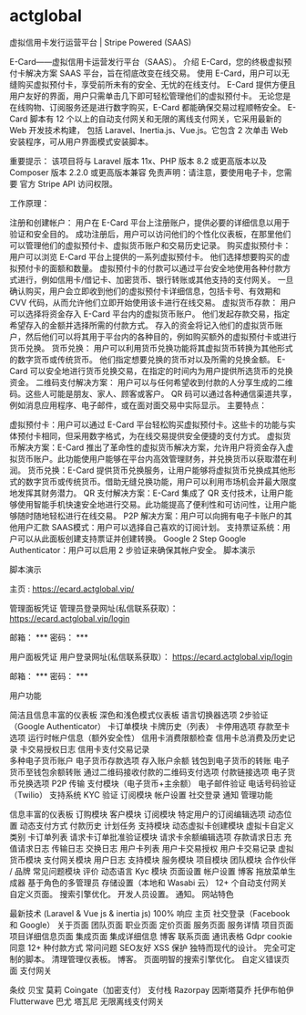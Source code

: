 # actglobal
虚拟信用卡发行运营平台 | Stripe Powered (SAAS)

E-Card——虚拟信用卡运营发行平台（SAAS）。
介绍 E-Card，您的终极虚拟预付卡解决方案 SAAS 平台，旨在彻底改变在线交易。
使用 E-Card，用户可以无缝购买虚拟预付卡，享受前所未有的安全、无忧的在线支付。
E-Card 提供方便且用户友好的界面，用户只需单击几下即可轻松管理他们的虚拟预付卡。
无论您是在线购物、订阅服务还是进行数字购买，E-Card 都能确保交易过程顺畅安全。
E-Card 脚本有 12 个以上的自动支付网关和无限的离线支付网关，它采用最新的 Web 开发技术构建，
包括 Laravel、Inertia.js、Vue.js。它包含 2 次单击 Web 安装程序，可从用户界面模式安装脚本。

重要提示： 该项目将与 Laravel 版本 11x、PHP 版本 8.2 或更高版本以及 Composer 版本 2.2.0 或更高版本兼容
免责声明：请注意，要使用电子卡，您需要 官方 Stripe API 访问权限。


工作原理：

注册和创建帐户：
用户在 E-Card 平台上注册账户，提供必要的详细信息以用于验证和安全目的。
成功注册后，用户可以访问他们的个性化仪表板，在那里他们可以管理他们的虚拟预付卡、虚拟货币账户和交易历史记录。
购买虚拟预付卡：
用户可以浏览 E-Card 平台上提供的一系列虚拟预付卡。
他们选择想要购买的虚拟预付卡的面额和数量。
虚拟预付卡的付款可以通过平台安全地使用各种付款方式进行，例如信用卡/借记卡、加密货币、银行转账或其他支持的支付网关。
一旦确认购买，用户会立即收到他们的虚拟预付卡详细信息，包括卡号、有效期和 CVV 代码，从而允许他们立即开始使用该卡进行在线交易。
虚拟货币存款：
用户可以选择将资金存入 E-Card 平台内的虚拟货币账户。
他们发起存款交易，指定希望存入的金额并选择所需的付款方式。
存入的资金将记入他们的虚拟货币账户，然后他们可以将其用于平台内的各种目的，例如购买额外的虚拟预付卡或进行货币兑换。
货币兑换：
用户可以利用货币兑换功能将其虚拟货币转换为其他形式的数字货币或传统货币。
他们指定想要兑换的货币对以及所需的兑换金额。
E-Card 可以安全地进行货币兑换交易，在指定的时间内为用户提供所选货币的兑换资金。
二维码支付解决方案：
用户可以与任何希望收到付款的人分享生成的二维码。这些人可能是朋友、家人、顾客或客户。
QR 码可以通过各种通信渠道共享，例如消息应用程序、电子邮件，或在面对面交易中实际显示。
主要特点：

虚拟预付卡：用户可以通过 E-Card 平台轻松购买虚拟预付卡。这些卡的功能与实体预付卡相同，但采用数字格式，为在线交易提供安全便捷的支付方式。
虚拟货币解决方案：E-Card 推出了革命性的虚拟货币解决方案，允许用户将资金存入虚拟货币账户。此功能使用户能够在平台内高效管理财务，并兑换货币以获取潜在利润。
货币兑换：E-Card 提供货币兑换服务，让用户能够将虚拟货币兑换成其他形式的数字货币或传统货币。借助无缝兑换功能，用户可以利用市场机会并最大限度地发挥其财务潜力。
QR 支付解决方案：E-Card 集成了 QR 支付技术，让用户能够使用智能手机快速安全地进行交易。此功能提高了便利性和可访问性，让用户能够随时随地轻松进行在线交易。
P2P 解决方案：用户可以向拥有电子卡账户的其他用户汇款
SAAS模式：用户可以选择自己喜欢的订阅计划。
支持票证系统：用户可以从此面板创建支持票证并创建转换。
Google 2 Step Google Authenticator：用户可以启用 2 步验证来确保其帐户安全。
脚本演示

脚本演示


主页 :  https://ecard.actglobal.vip/

管理面板凭证
管理员登录网址(私信联系获取）：  https://ecard.actglobal.vip/login

邮箱：  ***
密码：  ***

用户面板凭证
用户登录网址(私信联系获取）：  https://ecard.actglobal.vip/login

邮箱：  ***
密码：  ***


用户功能

简洁且信息丰富的仪表板
深色和浅色模式仪表板
语言切换器选项
2步验证（Google Authenticator）
卡订单模块
卡牌历史（列表）
卡停用选项
存款至卡选项
运行时帐户信息（额外安全性）
信用卡消费限额检查
信用卡总消费及历史记录
卡交易授权日志
信用卡支付交易记录  
多种电子货币账户
电子货币存款选项
存入账户余额
钱包到电子货币的转账
电子货币至钱包余额转账
通过二维码接收付款的二维码支付选项
付款链接选项
电子货币兑换选项
P2P 传输
支付模块（电子货币+主余额）
电子邮件验证
电话号码验证（Twilio）
支持系统
KYC 验证
订阅模块
帐户设置
社交登录
通知
管理功能

信息丰富的仪表板
订购模块
客户模块
订阅模块
特定用户的订阅编辑选项
动态位置
动态支付方式
付款历史
计划任务
支持模块
动态虚拟卡创建模块
虚拟卡自定义类别
卡订单列表
请求卡订单批准验证模块
请求卡余额编辑选项
存款请求日志
充值请求日志
传输日志
交换日志
用户卡列表
用户卡交易授权
用户卡交易记录
虚拟货币模块
支付网关模块
用户日志
支持模块
服务模块
项目模块
团队模块
合作伙伴 / 品牌
常见问题模块
评价
动态语言
Kyc 模块
页面设置
帐户设置
博客
拖放菜单生成器
基于角色的多管理员
存储设置（本地和 Wasabi 云）
12+ 个自动支付网关
自定义页面。
搜索引擎优化。
开发人员设置。
通知。
网站特色

最新技术 (Laravel & Vue js & inertia js)
100% 响应
主页
社交登录（Facebook 和 Google）
关于页面
团队页面
职业页面
定价页面
服务页面
服务详情
项目页面
项目详细信息页面
集成页面
集成详细信息
博客
联系页面
通讯表格
Gdpr cookie 同意
12+ 种付款方式
常问问题
SEO友好
XSS 保护
独特而现代的设计。
完全可定制的脚本。
清理管理仪表板。
博客。
页面明智的搜索引擎优化。
自定义错误页面
支付网关

条纹
贝宝
莫莉
Coingate（加密支付）
支付栈
Razorpay
因斯塔莫乔
托伊布帕伊
Flutterwave
巴尤
塔瓦尼
无限离线支付网关 
